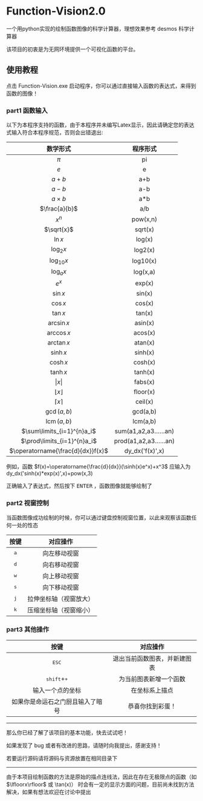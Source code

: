 # Function-Vision2.0

一个用python实现的绘制函数图像的科学计算器，理想效果参考 desmos 科学计算器

该项目的初衷是为无网环境提供一个可视化函数的平台。

## 使用教程

点击 Function-Vision.exe 启动程序，你可以通过直接输入函数的表达式，来得到函数的图像！

### part1 函数输入

以下为本程序支持的函数，由于本程序并未编写Latex显示，因此请确定您的表达式输入符合本程序规范，否则会出错退出:

|数学形式   |程序形式   |
|:-----------:|:----------:|
|$\pi$|pi|
|$e$|e|
|$a+b$|a+b|
|$a-b$|a-b|
|$a\times b$|a*b|
|$\frac{a}{b}$|a/b|
|$x^n$|pow(x,n)|
|$\sqrt{x}$|sqrt(x)|
|$\ln x$|log(x)|
|$\log_2 x$|log2(x)|
|$\log_{10} x$|log10(x)|
|$\log_a x$|log(x,a)|
|$e^x$|exp(x)|
|$\sin x$|sin(x)|
|$\cos x$|cos(x)|
|$\tan x$|tan(x)|
|$\arcsin x$|asin(x)|
|$\arccos x$|acos(x)|
|$\arctan x$|atan(x)|
|$\sinh x$|sinh(x)|
|$\cosh x$|cosh(x)|
|$\tanh x$|tanh(x)|
|$\|x\|$|fabs(x)|
|$\lfloor x \rfloor$|floor(x)|
|$\lceil x \rceil$|ceil(x)|
|$\gcd(a,b)$|gcd(a,b)|
|$\operatorname{lcm}(a,b)$|lcm(a,b)|
|$\sum\limits_{i=1}^{n}a_i$|sum(a1,a2,a3……an)|
|$\prod\limits_{i=1}^{n}a_i$|prod(a1,a2,a3……an)|
|$\operatorname{\frac{d}{dx}}f(x)$|dy_dx('f(x)',x)|

例如，函数 $f(x)=\operatorname{\frac{d}{dx}}(\sinh(x)e^x)+x^3$ 应输入为 dy_dx('sinh(x)*exp(x)',x)+pow(x,3)

正确输入了表达式，然后按下 <kbd>ENTER</kbd> ，函数图像就能够绘制了

### part2 视窗控制

当函数图像成功绘制的时候，你可以通过键盘控制视窗位置，以此来观察该函数任何一处的性态

|按键   |对应操作   |
|:----------:|:-----------:|
|<kbd>a</kbd>|向左移动视窗|
|<kbd>d</kbd>|向右移动视窗|
|<kbd>w</kbd>|向上移动视窗|
|<kbd>s</kbd>|向下移动视窗|
|<kbd>j</kbd>|拉伸坐标轴（视窗放大）|
|<kbd>k</kbd>|压缩坐标轴（视窗缩小）|

### part3 其他操作

|按键   |对应操作   |
|:----------:|:-----------:|
|<kbd>ESC</kbd>|退出当前函数图表，并新建图表|
|<kbd>shift</kbd>+<kbd>+</kbd>|为当前图表新增一个函数|
|输入一个点的坐标|在坐标系上描点|
|如果你是命运石之门厨且输入了暗号|恭喜你找到彩蛋！|

---


那么你已经了解了该项目的基本功能，快去试试吧！

如果发现了 bug 或者有改进的思路，请随时向我提出，感谢支持！

若要运行源码请将源码与资源放置在相同目录下

---

由于本项目绘制函数的方法是原始的描点连线法，因此在存在无极限点的函数（如$\lfloorx\rfloor$ 或 \tan(x)） 时会有一定的显示方面的问题，目前尚未找到方法解决，如果有想法欢迎在讨论中提出

